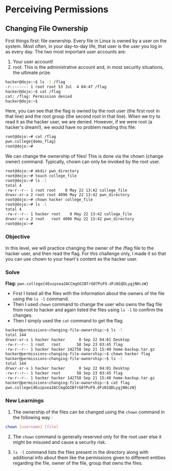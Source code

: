 # Perceiving Permissions

## Changing File Ownership
First things first: file ownership. Every file in Linux is owned by a user on the system. Most often, in your day-to-day life, that user is the user you log in as every day. The two most important user accounts are:

  1. Your user account!
  2. root. This is the administrative account and, in most security situations, the ultimate prize.

```bash
hacker@dojo:~$ ls -l /flag
-r-------- 1 root root 53 Jul  4 04:47 /flag
hacker@dojo:~$ cat /flag
cat: /flag: Permission denied
hacker@dojo:~$
```

Here, you can see that the flag is owned by the root user (the first root in that line) and the root group (the second root in that line). When we try to read it as the hacker user, we are denied. However, if we were root (a hacker's dream!), we would have no problem reading this file:

```bash
root@dojo:~# cat /flag
pwn.college{demo_flag}
root@dojo:~#
```

We can change the ownership of files! This is done via the chown (change owner) command. Typically, chown can only be invoked by the root user.

```bash
root@dojo:~# mkdir pwn_directory
root@dojo:~# touch college_file
root@dojo:~# ls -l
total 4
-rw-r--r-- 1 root root    0 May 22 13:42 college_file
drwxr-xr-x 2 root root 4096 May 22 13:42 pwn_directory
root@dojo:~# chown hacker college_file
root@dojo:~# ls -l
total 4
-rw-r--r-- 1 hacker root    0 May 22 13:42 college_file
drwxr-xr-x 2 root   root 4096 May 22 13:42 pwn_directory
root@dojo:~#
```

### Objective 
In this level, we will practice changing the owner of the /flag file to the hacker user, and then read the flag. For this challenge only, I made it so that you can use chown to your heart's content as the hacker user.

### Solve
**Flag:** `pwn.college{4Euzpsea2ACCmgGGIBfrG07PuF9.dFzN1QDLygjN0czW}`

- First I listed all the files with the information about the owners of the file using the `ls -l` command. 
- Then I used `chown` command to change the user who owns the flag file from root to hacker and again listed the files using `ls -l` to confirm the changes.
- Then I simply used the `cat` command to get the flag.

```bash
hacker@permissions~changing-file-ownership:~$ ls -l
total 144
drwxr-xr-x 1 hacker hacker      0 Sep 22 04:01 Desktop
-rw-r--r-- 1 root   root       58 Sep 23 03:45 flag
-rw-r--r-- 1 hacker hacker 142758 Sep 21 15:40 home-backup.tar.gz
hacker@permissions~changing-file-ownership:~$ chown hacker flag
hacker@permissions~changing-file-ownership:~$ ls -l
total 144
drwxr-xr-x 1 hacker hacker      0 Sep 22 04:01 Desktop
-rw-r--r-- 1 hacker root       58 Sep 23 03:45 flag
-rw-r--r-- 1 hacker hacker 142758 Sep 21 15:40 home-backup.tar.gz
hacker@permissions~changing-file-ownership:~$ cat flag
pwn.college{4Euzpsea2ACCmgGGIBfrG07PuF9.dFzN1QDLygjN0czW}
```

### New Learnings
1. The ownership of the files can be changed using the `chown` command in the following way :

```bash
chown [username] [file]
```

2. The `chown` command is generally reserved only for the root user else it might be misused and cause a security risk.

3. `ls -l` command lists the files present in the directory along with additional info about them like the permissions given to different entities regarding the file, owner of the file, group that owns the files.